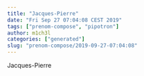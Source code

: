 ```yaml
---
title: "Jacques-Pierre"
date: "Fri Sep 27 07:04:08 CEST 2019"
tags: ["prenom-compose", "pipotron"]
author: m1ch3l
categories: ["generated"]
slug: "prenom-compose/2019-09-27-07:04:08"
---
```


Jacques-Pierre
